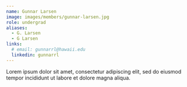 ```yaml
---
name: Gunnar Larsen
image: images/members/gunnar-larsen.jpg
role: undergrad
aliases:
  - G. Larsen
  - G Larsen
links:
  # email: gunnarrl@hawaii.edu  
  linkedin: gunnarrl
---
```


Lorem ipsum dolor sit amet, consectetur adipiscing elit, sed do eiusmod tempor incididunt ut labore et dolore magna aliqua.
